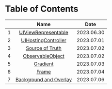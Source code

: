 # Table of Contents

|       | Name | Date |
| :---: | :---: | :---: |
| 1 | [UIViewRepresentable](https://github.com/cskime/swiftui-study/blob/main/Summary/UIViewRepresentable) | 2023.06.30 |
| 2 | [UIHostingController](https://github.com/cskime/swiftui-study/blob/main/Summary/UIHostingViewController) | 2023.07.01 |
| 3 | [Source of Truth](https://github.com/cskime/swiftui-study/blob/main/Summary/Source%20of%20Truth.md) | 2023.07.02 |
| 4 | [ObservableObject](https://github.com/cskime/swiftui-study/blob/main/Summary/ObservableObject.md) | 2023.07.02 |
| 5 | [Gradient](https://github.com/cskime/swiftui-study/blob/main/Summary/Gradient/README.md) | 2023.07.03 |
| 6 | [Frame](https://github.com/cskime/swiftui-study/blob/main/Summary/Frame/README.md) | 2023.07.04 |
| 7 | [Background and Overlay](https://github.com/cskime/swiftui-study/blob/main/Summary/BackgroundOverlay/README.md) | 2023.07.06 |